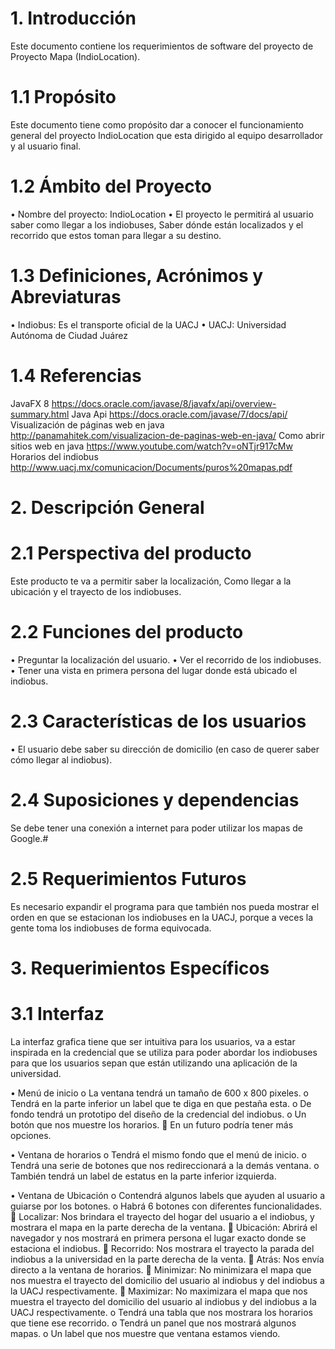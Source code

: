 # 1.	Introducción
Este documento contiene los requerimientos de software del proyecto de Proyecto Mapa (IndioLocation).

# 1.1	Propósito
Este documento tiene como propósito dar a conocer el funcionamiento general del proyecto IndioLocation que esta dirigido al equipo desarrollador y al usuario final.

# 1.2	Ámbito del Proyecto
•	Nombre del proyecto: IndioLocation
•	El proyecto le permitirá al usuario saber como llegar a los indiobuses, Saber dónde están localizados y el recorrido que estos toman para llegar a su destino.

# 1.3	Definiciones, Acrónimos y Abreviaturas
•	Indiobus: Es el transporte oficial de la UACJ
•	UACJ: Universidad Autónoma de Ciudad Juárez

# 1.4	Referencias
JavaFX 8
https://docs.oracle.com/javase/8/javafx/api/overview-summary.html
Java Api
https://docs.oracle.com/javase/7/docs/api/
Visualización de páginas web en java
http://panamahitek.com/visualizacion-de-paginas-web-en-java/
Como abrir sitios web en java
https://www.youtube.com/watch?v=oNTjr917cMw
Horarios del indiobus
http://www.uacj.mx/comunicacion/Documents/puros%20mapas.pdf

# 2.	Descripción General

# 2.1	Perspectiva del producto
Este producto te va a permitir saber la localización, Como llegar a la ubicación y el trayecto de los indiobuses.
# 2.2	Funciones del producto
•	Preguntar la localización del usuario.
•	Ver el recorrido de los indiobuses.
•	Tener una vista en primera persona del lugar donde está ubicado el indiobus.

# 2.3	Características de los usuarios
•	El usuario debe saber su dirección de domicilio (en caso de querer saber cómo llegar al indiobus).

# 2.4	Suposiciones y dependencias
Se debe tener una conexión a internet para poder utilizar los mapas de Google.# 

# 2.5	Requerimientos Futuros
Es necesario expandir el programa para que también nos pueda mostrar el orden en que se estacionan los indiobuses en la UACJ, porque a veces la gente toma los indiobuses de forma equivocada.

# 3.	Requerimientos Específicos

# 3.1 Interfaz
La interfaz grafica tiene que ser intuitiva para los usuarios, va a estar inspirada en la credencial que se utiliza para poder abordar los indiobuses para que los usuarios sepan que están utilizando una aplicación de la universidad.

•	Menú de inicio
o	La ventana tendrá un tamaño de 600 x 800 pixeles.
o	Tendrá en la parte inferior un label que te diga en que pestaña esta.
o	De fondo tendrá un prototipo del diseño de la credencial del indiobus.
o	Un botón que nos muestre los horarios.
	En un futuro podría tener más opciones.

•	Ventana de horarios
o	Tendrá el mismo fondo que el menú de inicio.
o	Tendrá una serie de botones que nos redireccionará a la demás ventana.
o	También tendrá un label de estatus en la parte inferior izquierda.

	

•	Ventana de Ubicación
o	Contendrá algunos labels que ayuden al usuario a guiarse por los botones.
o	Habrá 6 botones con diferentes funcionalidades.
	Localizar: Nos brindara el trayecto del hogar del usuario a el indiobus, y mostrara el mapa en la parte derecha de la ventana.
	Ubicación: Abrirá el navegador y nos mostrará en primera persona el lugar exacto donde se estaciona el indiobus.
	Recorrido: Nos mostrara el trayecto la parada del indiobus a la universidad en la parte derecha de la venta.
	Atrás: Nos envía directo a la ventana de horarios.
	Minimizar: No minimizara el mapa que nos muestra el trayecto del domicilio del usuario al indiobus y del indiobus a la UACJ respectivamente.
	Maximizar: No maximizara el mapa que nos muestra el trayecto del domicilio del usuario al indiobus y del indiobus a la UACJ respectivamente.
o	Tendrá una tabla que nos mostrara los horarios que tiene ese recorrido.
o	Tendrá un panel que nos mostrará algunos mapas.
o	Un label que nos muestre que ventana estamos viendo.

